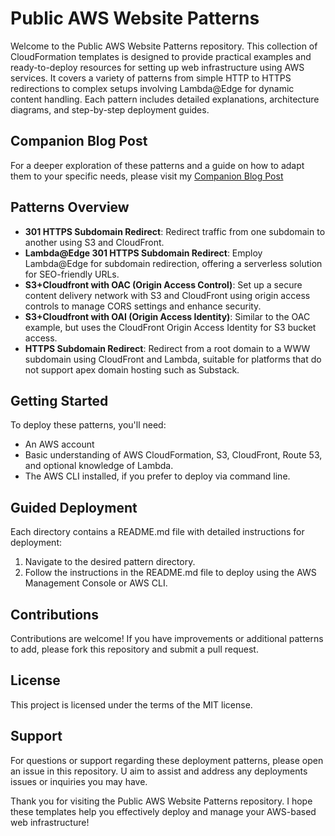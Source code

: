 # Public AWS Website Patterns

Welcome to the Public AWS Website Patterns repository. This collection of CloudFormation templates is designed to provide practical examples and ready-to-deploy resources for setting up web infrastructure using AWS services. It covers a variety of patterns from simple HTTP to HTTPS redirections to complex setups involving Lambda@Edge for dynamic content handling. Each pattern includes detailed explanations, architecture diagrams, and step-by-step deployment guides.

## Companion Blog Post

For a deeper exploration of these patterns and a guide on how to adapt them to your specific needs, please visit my [Companion Blog Post](https://www.123cloud.st/p/the-complete-reference-guide-to-basic)
## Patterns Overview

- **301 HTTPS Subdomain Redirect**: Redirect traffic from one subdomain to another using S3 and CloudFront.
- **Lambda@Edge 301 HTTPS Subdomain Redirect**: Employ Lambda@Edge for subdomain redirection, offering a serverless solution for SEO-friendly URLs.
- **S3+Cloudfront with OAC (Origin Access Control)**: Set up a secure content delivery network with S3 and CloudFront using origin access controls to manage CORS settings and enhance security.
- **S3+Cloudfront with OAI (Origin Access Identity)**: Similar to the OAC example, but uses the CloudFront Origin Access Identity for S3 bucket access.
- **HTTPS Subdomain Redirect**: Redirect from a root domain to a WWW subdomain using CloudFront and Lambda, suitable for platforms that do not support apex domain hosting such as Substack.

## Getting Started

To deploy these patterns, you'll need:
- An AWS account
- Basic understanding of AWS CloudFormation, S3, CloudFront, Route 53, and optional knowledge of Lambda.
- The AWS CLI installed, if you prefer to deploy via command line.

## Guided Deployment

Each directory contains a README.md file with detailed instructions for deployment:
1. Navigate to the desired pattern directory.
2. Follow the instructions in the README.md file to deploy using the AWS Management Console or AWS CLI.

## Contributions

Contributions are welcome! If you have improvements or additional patterns to add, please fork this repository and submit a pull request.

## License

This project is licensed under the terms of the MIT license.

## Support

For questions or support regarding these deployment patterns, please open an issue in this repository. U aim to assist and address any deployments issues or inquiries you may have.

Thank you for visiting the Public AWS Website Patterns repository. I hope these templates help you effectively deploy and manage your AWS-based web infrastructure!
